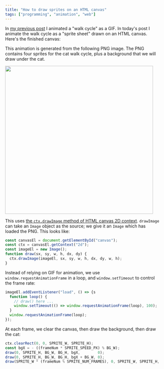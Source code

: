 ```yaml
---
title: "How to draw sprites on an HTML canvas"
tags: ["programming", "animation", "web"]
---
```


In [my previous post](/2018/12/28/a-cat-walk-cycle/)
I animated a "walk cycle" as a GIF.
In today's post I animate the walk cycle as a "sprite sheet"
drawn on an HTML canvas.
Here's the finished canvas:

<div><canvas id="canvas" style="image-rendering: pixelated;"></canvas></div>

This animation is generated from the following PNG image.
The PNG contains four sprites for the cat walk cycle,
plus a background that we will draw under the cat.

<p><img id="sprite" src="/assets/2018-12-29-sprite-canvas/cat-sprite.png" style="width: 480px; image-rendering: pixelated;"/></p>

This uses [the `ctx.drawImage` method of HTML canvas 2D context](https://developer.mozilla.org/en-US/docs/Web/API/CanvasRenderingContext2D/drawImage).
`drawImage` can take an `Image` object as the source;
we give it an `Image` which has loaded the PNG.
This looks like:

```js
const canvasEl = document.getElementById("canvas");
const ctx = canvasEl.getContext("2d");
const imageEl = new Image();
function draw(sx, sy, w, h, dx, dy) {
  ctx.drawImage(imageEl, sx, sy, w, h, dx, dy, w, h);
}
```

Instead of relying on GIF for animation,
we use `window.requestAnimationFrame` in a loop,
and `window.setTimeout` to control the frame rate:

```js
imageEl.addEventListener("load", () => {s
  function loop() {
    // draw() here ...
    window.setTimeout(() => window.requestAnimationFrame(loop), 100);
  }
  window.requestAnimationFrame(loop);
});
```

At each frame,
we clear the canvas,
then draw the background,
then draw the cat:

```js
ctx.clearRect(0, 0, SPRITE_W, SPRITE_H);
const bgX = - ((frameNum * SPRITE_SPEED_PX) % BG_W);
draw(0, SPRITE_H, BG_W, BG_H, bgX,        0);
draw(0, SPRITE_H, BG_W, BG_H, bgX + BG_W, 0);
draw(SPRITE_W * (frameNum % SPRITE_NUM_FRAMES), 0, SPRITE_W, SPRITE_H, 12, 0);
```

<script>
    const SPRITE_NUM_FRAMES = 4;
    const SPRITE_W = 24;
    const SPRITE_H = 24;
    const SPRITE_SPEED_PX = 2;

    const BG_W = SPRITE_W * SPRITE_NUM_FRAMES;
    const BG_H = SPRITE_H;
    
    const CANVAS_W = 48;
    const CANVAS_H = SPRITE_H;

    const ZOOM = 10;

    const canvasEl = document.getElementById("canvas");
    canvasEl.width = CANVAS_W;
    canvasEl.height = CANVAS_H;
    canvasEl.style.width = (CANVAS_W*ZOOM) + "px";

    let frameNum = 0;

    const ctx = canvasEl.getContext("2d");
    const imageEl = new Image();

    function draw(sx, sy, sw, sh, dx, dy) {
      ctx.drawImage(imageEl, sx, sy, sw, sh, dx, dy, sw, sh);
    }

    imageEl.addEventListener("load", () => {
      function loop() {
        ctx.clearRect(0, 0, SPRITE_W, SPRITE_H);

        const bgX = - ((frameNum * SPRITE_SPEED_PX) % BG_W);

        draw(0, SPRITE_H, BG_W, BG_H, bgX,        0);
        draw(0, SPRITE_H, BG_W, BG_H, bgX + BG_W, 0);

        draw(SPRITE_W * (frameNum % SPRITE_NUM_FRAMES), 0, SPRITE_W, SPRITE_H, 12, 0);

        frameNum++;
        window.setTimeout(() => window.requestAnimationFrame(loop), 100);
      }
      window.requestAnimationFrame(loop);
    });
    imageEl.src = '/assets/2018-12-29-sprite-canvas/cat-sprite.png';
</script>
